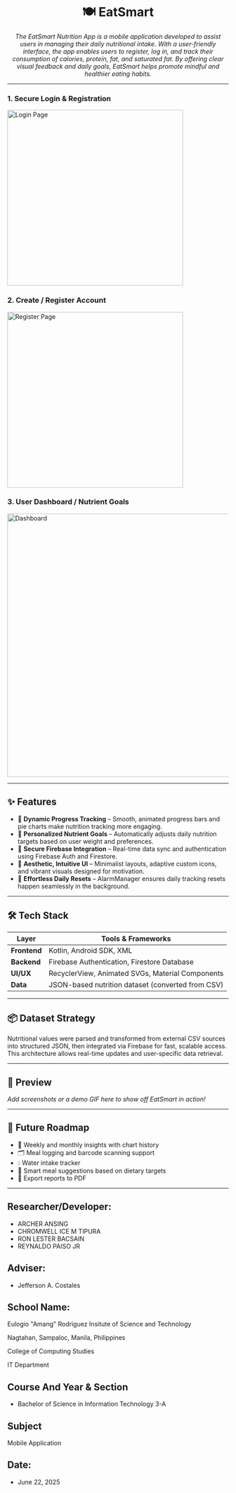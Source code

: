
<h1 align="center">🍽️ EatSmart</h1>
<p align="center"><i>The EatSmart Nutrition App is a mobile application developed to assist users in managing their daily nutritional intake. With a user-friendly interface, the app enables users to register, log in, and track their consumption of calories, protein, fat, and saturated fat. By offering clear visual feedback and daily goals, EatSmart helps promote mindful and healthier eating habits.</i></p>

---
<h3>1. Secure Login & Registration</h3>
<img src="https://github.com/user-attachments/assets/5a0587ac-2512-48ba-9c58-c3b945ba3594/508209447_697416489803208_6253032626849460471_n" alt="Login Page" width="400"/>

<h3>2. Create / Register Account</h3>
<img src="https://github.com/user-attachments/assets/8a259831-7e14-486c-8479-1aeb07dbc129/508209447_697416489803208_6253032626849460471_n" alt="Register Page" width="400"/>

<h3>3. User Dashboard / Nutrient Goals</h3>
<img src="https://github.com/user-attachments/assets/b0e5857d-c696-4996-9d48-19fa5a239fb8/510230868_4069006999998435_3541235645773205189_n" alt="Dashboard" width="600"/>

---
## ✨ Features

- 🎯 **Dynamic Progress Tracking** – Smooth, animated progress bars and pie charts make nutrition tracking more engaging.
- 🧠 **Personalized Nutrient Goals** – Automatically adjusts daily nutrition targets based on user weight and preferences.
- 🔐 **Secure Firebase Integration** – Real-time data sync and authentication using Firebase Auth and Firestore.
- 🎨 **Aesthetic, Intuitive UI** – Minimalist layouts, adaptive custom icons, and vibrant visuals designed for motivation.
- 🔁 **Effortless Daily Resets** – AlarmManager ensures daily tracking resets happen seamlessly in the background.

---

## 🛠️ Tech Stack

| Layer        | Tools & Frameworks                              |
|-------------|--------------------------------------------------|
| **Frontend**| Kotlin, Android SDK, XML                         |
| **Backend** | Firebase Authentication, Firestore Database      |
| **UI/UX**    | RecyclerView, Animated SVGs, Material Components |
| **Data**     | JSON-based nutrition dataset (converted from CSV) |

---

## 📦 Dataset Strategy

Nutritional values were parsed and transformed from external CSV sources into structured JSON, then integrated via Firebase for fast, scalable access. This architecture allows real-time updates and user-specific data retrieval.

---

## 📸 Preview

_Add screenshots or a demo GIF here to show off EatSmart in action!_

---

## 🧩 Future Roadmap

- 📆 Weekly and monthly insights with chart history  
- 🗂️ Meal logging and barcode scanning support  
- 💧 Water intake tracker  
- 🎯 Smart meal suggestions based on dietary targets  
- 🧾 Export reports to PDF  

---

## Researcher/Developer:
* ARCHER ANSING
* CHROMWELL ICE M TIPURA
* RON LESTER BACSAIN
* REYNALDO PAISO JR
  
## Adviser: 
* Jefferson A. Costales

## School Name:
Eulogio "Amang" Rodriguez Insitute of Science and Technology

Nagtahan, Sampaloc, Manila, Philippines

College of Computing Studies

IT Department

## Course And Year & Section 
* Bachelor of Science in Information Technology 3-A

## Subject
Mobile Application 

## Date: 
* June 22, 2025
